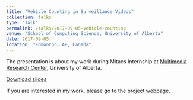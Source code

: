 ```yaml
---
title: "Vehicle Counting in Surveillance Videos"
collection: talks
type: "Talk"
permalink: /talks/2017-09-05-vehicle-counting
venue: "School of Computing Science, University of Alberta"
date: 2017-09-05
location: "Edmonton, AB, Canada"
---
```


The presentation is about my work during Mitacs Internship at [Multimedia Research Center](http://crome.cs.ualberta.ca/mrc/), University of Alberta.   

[Download sildes](/files/Talk-2017-09-05.pdf)  

If you are interested in my work, please go to the [project webpage](https://saoyan.github.io/projects/2017-11-20-uofa-mitacs).

<script async class="speakerdeck-embed" data-id="e193ffea64de4928ab63383da1c477fa" data-ratio="1.33333333333333" src="//speakerdeck.com/assets/embed.js"></script>  
